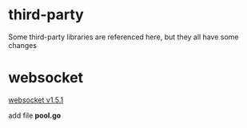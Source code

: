 # third-party

Some third-party libraries are referenced here, but they all have some changes

# websocket

[websocket v1.5.1](https://github.com/gorilla/websocket/releases/tag/v1.5.1)

add file **pool.go**